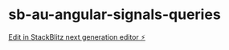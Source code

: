 # sb-au-angular-signals-queries

[Edit in StackBlitz next generation editor ⚡️](https://stackblitz.com/~/github.com/kozigh01/sb-au-angular-signals-queries)